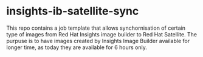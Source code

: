 # insights-ib-satellite-sync

This repo contains a job template that allows synchornisation of certain type of images from Red Hat Insights image builder to Red Hat Satellite. The purpuse is to have images created by Insights Image Builder available for longer time, as today they are available for 6 hours only. 
